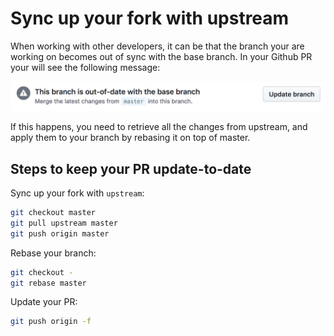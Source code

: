 # Sync up your fork with upstream

When working with other developers, it can be that the branch your are working on becomes out of sync with the base
branch. In your Github PR your will see the following message:

![out of date](img/branch-out-of-date.png)

If this happens, you need to retrieve all the changes from upstream, and apply them to your branch by rebasing it on top of master.

## Steps to keep your PR update-to-date

Sync up your fork with `upstream`:
```bash
git checkout master
git pull upstream master
git push origin master
```

Rebase your branch:
```bash
git checkout -
git rebase master
```

Update your PR:
```bash
git push origin -f
```
